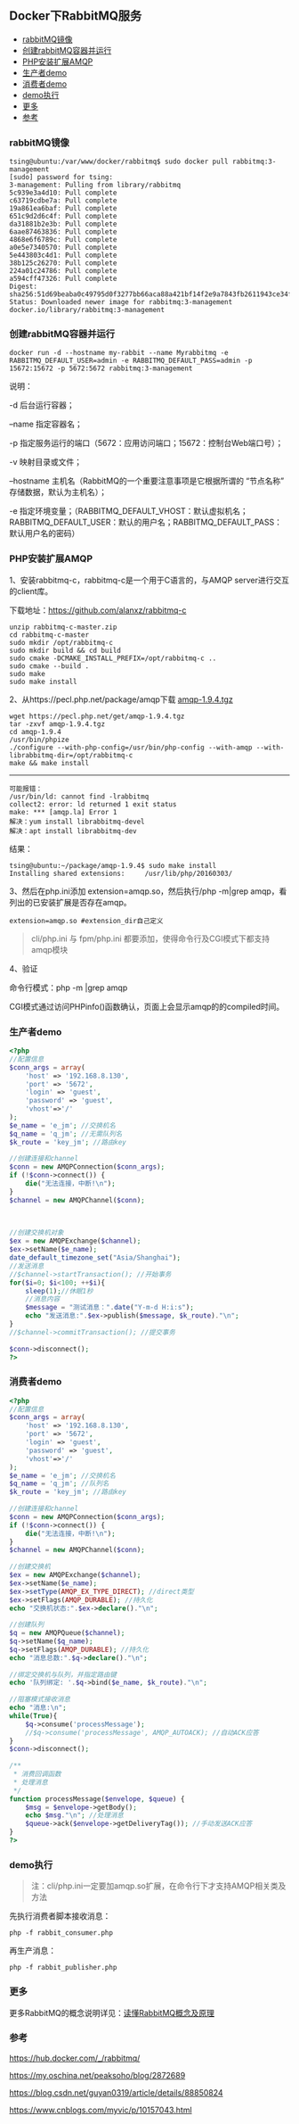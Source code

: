 Docker下RabbitMQ服务
----
<!-- TOC -->

- [rabbitMQ镜像](#rabbitmq镜像)
- [创建rabbitMQ容器并运行](#创建rabbitmq容器并运行)
- [PHP安装扩展AMQP](#php安装扩展amqp)
- [生产者demo](#生产者demo)
- [消费者demo](#消费者demo)
- [demo执行](#demo执行)
- [更多](#更多)
- [参考](#参考)

<!-- /TOC -->



### rabbitMQ镜像

```
tsing@ubuntu:/var/www/docker/rabbitmq$ sudo docker pull rabbitmq:3-management
[sudo] password for tsing: 
3-management: Pulling from library/rabbitmq
5c939e3a4d10: Pull complete 
c63719cdbe7a: Pull complete 
19a861ea6baf: Pull complete 
651c9d2d6c4f: Pull complete 
da31881b2e3b: Pull complete 
6aae87463836: Pull complete 
4868e6f6789c: Pull complete 
a0e5e7340570: Pull complete 
5e443803c4d1: Pull complete 
38b125c26270: Pull complete 
224a01c24786: Pull complete 
a594cff47326: Pull complete 
Digest: sha256:51d69beaba0c49795d0f3277bb66aca88a421bf14f2e9a7843fb2611943ce34f
Status: Downloaded newer image for rabbitmq:3-management
docker.io/library/rabbitmq:3-management
```

### 创建rabbitMQ容器并运行
```
docker run -d --hostname my-rabbit --name Myrabbitmq -e RABBITMQ_DEFAULT_USER=admin -e RABBITMQ_DEFAULT_PASS=admin -p 15672:15672 -p 5672:5672 rabbitmq:3-management
```

说明：

-d 后台运行容器；

–name 指定容器名；

-p 指定服务运行的端口（5672：应用访问端口；15672：控制台Web端口号）；

-v 映射目录或文件；

–hostname 主机名（RabbitMQ的一个重要注意事项是它根据所谓的 “节点名称” 存储数据，默认为主机名）；

-e 指定环境变量；（RABBITMQ_DEFAULT_VHOST：默认虚拟机名；RABBITMQ_DEFAULT_USER：默认的用户名；RABBITMQ_DEFAULT_PASS：默认用户名的密码）


### PHP安装扩展AMQP

1、安装rabbitmq-c，rabbitmq-c是一个用于C语言的，与AMQP server进行交互的client库。

下载地址：https://github.com/alanxz/rabbitmq-c

    unzip rabbitmq-c-master.zip
    cd rabbitmq-c-master
    sudo mkdir /opt/rabbitmq-c
    sudo mkdir build && cd build
    sudo cmake -DCMAKE_INSTALL_PREFIX=/opt/rabbitmq-c ..
    sudo cmake --build .
    sudo make
    sudo make install

2、从https://pecl.php.net/package/amqp下载 [amqp-1.9.4.tgz ](https://pecl.php.net/get/amqp-1.9.4.tgz)


    wget https://pecl.php.net/get/amqp-1.9.4.tgz
    tar -zxvf amqp-1.9.4.tgz
    cd amqp-1.9.4
    /usr/bin/phpize
    ./configure --with-php-config=/usr/bin/php-config --with-amqp --with-librabbitmq-dir=/opt/rabbitmq-c
    make && make install
---

    可能报错：
    /usr/bin/ld: cannot find -lrabbitmq
    collect2: error: ld returned 1 exit status
    make: *** [amqp.la] Error 1
    解决：yum install librabbitmq-devel
    解决：apt install librabbitmq-dev


结果：

    tsing@ubuntu:~/package/amqp-1.9.4$ sudo make install
    Installing shared extensions:     /usr/lib/php/20160303/


3、然后在php.ini添加 extension=amqp.so，然后执行/php -m|grep amqp，看列出的已安装扩展是否存在amqp。

    extension=amqp.so #extension_dir自己定义

>cli/php.ini 与 fpm/php.ini 都要添加，使得命令行及CGI模式下都支持amqp模块

4、验证

命令行模式：php -m |grep amqp 

CGI模式通过访问PHPinfo()函数确认，页面上会显示amqp的的compiled时间。

### 生产者demo

```php
<?php
//配置信息 
$conn_args = array( 
    'host' => '192.168.8.130',  
    'port' => '5672',  
    'login' => 'guest',  
    'password' => 'guest', 
    'vhost'=>'/' 
);   
$e_name = 'e_jm'; //交换机名 
$q_name = 'q_jm'; //无需队列名 
$k_route = 'key_jm'; //路由key 
 
//创建连接和channel 
$conn = new AMQPConnection($conn_args);   
if (!$conn->connect()) {   
    die("无法连接，中断!\n");   
}   
$channel = new AMQPChannel($conn);   
 

 
//创建交换机对象    
$ex = new AMQPExchange($channel);   
$ex->setName($e_name);   
date_default_timezone_set("Asia/Shanghai");
//发送消息 
//$channel->startTransaction(); //开始事务  
for($i=0; $i<100; ++$i){ 
    sleep(1);//休眠1秒
    //消息内容 
    $message = "测试消息：".date("Y-m-d H:i:s");   
    echo "发送消息:".$ex->publish($message, $k_route)."\n";  
} 
//$channel->commitTransaction(); //提交事务 
 
$conn->disconnect();
?>
```

### 消费者demo
```php
<?php 
//配置信息 
$conn_args = array( 
    'host' => '192.168.8.130',  
    'port' => '5672',  
    'login' => 'guest',  
    'password' => 'guest', 
    'vhost'=>'/' 
);   
$e_name = 'e_jm'; //交换机名 
$q_name = 'q_jm'; //队列名 
$k_route = 'key_jm'; //路由key 
 
//创建连接和channel 
$conn = new AMQPConnection($conn_args);   
if (!$conn->connect()) {   
    die("无法连接，中断!\n");   
}   
$channel = new AMQPChannel($conn);   
 
//创建交换机    
$ex = new AMQPExchange($channel);   
$ex->setName($e_name); 
$ex->setType(AMQP_EX_TYPE_DIRECT); //direct类型  
$ex->setFlags(AMQP_DURABLE); //持久化 
echo "交换机状态:".$ex->declare()."\n";   
   
//创建队列    
$q = new AMQPQueue($channel); 
$q->setName($q_name);   
$q->setFlags(AMQP_DURABLE); //持久化  
echo "消息总数:".$q->declare()."\n";   
 
//绑定交换机与队列，并指定路由键 
echo '队列绑定: '.$q->bind($e_name, $k_route)."\n"; 
 
//阻塞模式接收消息 
echo "消息:\n";   
while(True){ 
    $q->consume('processMessage');   
    //$q->consume('processMessage', AMQP_AUTOACK); //自动ACK应答  
} 
$conn->disconnect();   
 
/**
 * 消费回调函数
 * 处理消息
 */ 
function processMessage($envelope, $queue) { 
    $msg = $envelope->getBody(); 
    echo $msg."\n"; //处理消息 
    $queue->ack($envelope->getDeliveryTag()); //手动发送ACK应答 
}
?>
```

### demo执行

> 注：cli/php.ini一定要加amqp.so扩展，在命令行下才支持AMQP相关类及方法

先执行消费者脚本接收消息：

    php -f rabbit_consumer.php

再生产消息：

    php -f rabbit_publisher.php

### 更多

更多RabbitMQ的概念说明详见：[读懂RabbitMQ概念及原理](../../知识点/读懂RabbitMQ概念及原理.md)

### 参考

https://hub.docker.com/_/rabbitmq/

https://my.oschina.net/peaksoho/blog/2872689 

https://blog.csdn.net/guyan0319/article/details/88850824

https://www.cnblogs.com/myvic/p/10157043.html